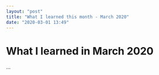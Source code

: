 ```yaml
---
layout: "post"
title: "What I learned this month - March 2020"
date: "2020-03-01 13:49"
---
```

# What I learned in March 2020

...
